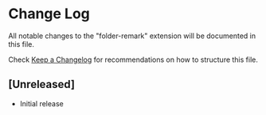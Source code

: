 # Change Log

All notable changes to the "folder-remark" extension will be documented in this file.

Check [Keep a Changelog](http://keepachangelog.com/) for recommendations on how to structure this file.

## [Unreleased]

- Initial release